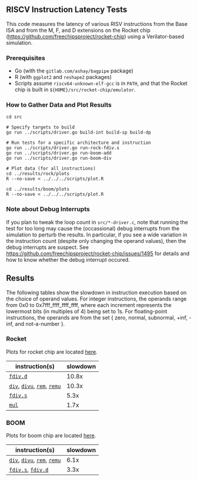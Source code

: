 ## RISCV Instruction Latency Tests

This code measures the latency of various RISV instructions from the Base ISA and from the M, F, and D extensions on the Rocket chip (https://github.com/freechipsproject/rocket-chip) using a Verilator-based simulation.


### Prerequisites

  - Go (with the `gitlab.com/ashay/bagpipe` package)
  - R (with `ggplot2` and `reshape2` packages)
  - Scripts assume `riscv64-unknown-elf-gcc` is in `PATH`, and that the Rocket chip is built in `${HOME}/src/rocket-chip/emulator`.


### How to Gather Data and Plot Results

    cd src
    
    # Specify targets to build
    go run ../scripts/driver.go build-int build-sp build-dp
    
    # Run tests for a specific architecture and instruction
    go run ../scripts/driver.go run-rock-fdiv.s
    go run ../scripts/driver.go run-boom-add
    go run ../scripts/driver.go run-boom-div
    
    # Plot data (for all instructions)
    cd ../results/rock/plots
    R --no-save < ../../../scripts/plot.R

    cd ../results/boom/plots
    R --no-save < ../../../scripts/plot.R


### Note about Debug Interrupts

If you plan to tweak the loop count in `src/*-driver.c`, note that running the test for too long may cause the (occassional) debug interrupts from the simulation to perturb the results.  In particular, if you see a wide variation in the instruction count (despite only changing the operand values), then the debug interrupts are suspect.  See https://github.com/freechipsproject/rocket-chip/issues/1495 for details and how to know whether the debug interrupt occured.


## Results

The following tables show the slowdown in instruction execution based on the choice of operand values.  For integer instructions, the operands range from 0x0 to 0x7fff\_ffff\_ffff\_ffff, where each increment represents the lowermost bits (in multiples of 4) being set to 1s.  For floating-point instructions, the operands are from the set { zero, normal, subnormal, +inf, -inf, and not-a-number }.

### Rocket

Plots for rocket chip are located [here](rocket-results.md).

|  instruction(s) | slowdown |
| --------------- | -------- |
| [`fdiv.d`](results/rock/plots/plot-fdiv.d.png) | 10.8x |
| [`div`](results/rock/plots/plot-div.png), [`divu`](results/rock/plots/plot-divu.png), [`rem`](results/rock/plots/plot-rem.png), [`remu`](results/rock/plots/plot-remu.png) | 10.3x |
| [`fdiv.s`](results/rock/plots/plot-fdiv.s.png) | 5.3x |
| [`mul`](results/rock/plots/plot-mul.png) | 1.7x |


### BOOM

Plots for boom chip are located [here](boom-results.md).

|  instruction(s) | slowdown |
| --------------- | -------- |
| [`div`](results/boom/plots/plot-div.png), [`divu`](results/boom/plots/plot-divu.png), [`rem`](results/boom/plots/plot-rem.png), [`remu`](results/boom/plots/plot-remu.png) | 6.1x |
| [`fdiv.s`](results/boom/plots/plot-fdiv.s.png), [`fdiv.d`](results/boom/plots/plot-fdiv.d.png) | 3.3x |
